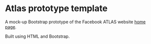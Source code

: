 # Atlas prototype template
A mock-up Bootstrap prototype of the Facebook ATLAS website [home page](https://atlassolutions.com/).

Built using HTML and Bootstrap.
